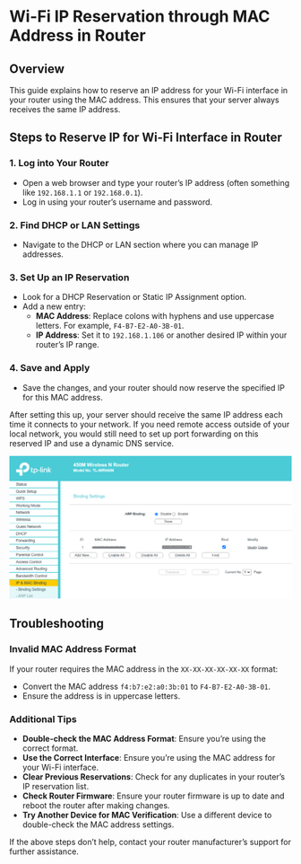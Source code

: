 # Wi-Fi IP Reservation through MAC Address in Router

## Overview
This guide explains how to reserve an IP address for your Wi-Fi interface in your router using the MAC address. This ensures that your server always receives the same IP address.

## Steps to Reserve IP for Wi-Fi Interface in Router

### 1. Log into Your Router
- Open a web browser and type your router’s IP address (often something like `192.168.1.1` or `192.168.0.1`).
- Log in using your router’s username and password.

### 2. Find DHCP or LAN Settings
- Navigate to the DHCP or LAN section where you can manage IP addresses.

### 3. Set Up an IP Reservation
- Look for a DHCP Reservation or Static IP Assignment option.
- Add a new entry:
    - **MAC Address**: Replace colons with hyphens and use uppercase letters. For example, `F4-B7-E2-A0-3B-01`.
    - **IP Address**: Set it to `192.168.1.106` or another desired IP within your router’s IP range.

### 4. Save and Apply
- Save the changes, and your router should now reserve the specified IP for this MAC address.

After setting this up, your server should receive the same IP address each time it connects to your network. If you need remote access outside of your local network, you would still need to set up port forwarding on this reserved IP and use a dynamic DNS service.

![router-ip-bind](image.png)

## Troubleshooting

### Invalid MAC Address Format
If your router requires the MAC address in the `XX-XX-XX-XX-XX-XX` format:
- Convert the MAC address `f4:b7:e2:a0:3b:01` to `F4-B7-E2-A0-3B-01`.
- Ensure the address is in uppercase letters.

### Additional Tips
- **Double-check the MAC Address Format**: Ensure you’re using the correct format.
- **Use the Correct Interface**: Ensure you’re using the MAC address for your Wi-Fi interface.
- **Clear Previous Reservations**: Check for any duplicates in your router’s IP reservation list.
- **Check Router Firmware**: Ensure your router firmware is up to date and reboot the router after making changes.
- **Try Another Device for MAC Verification**: Use a different device to double-check the MAC address settings.

If the above steps don’t help, contact your router manufacturer’s support for further assistance.
